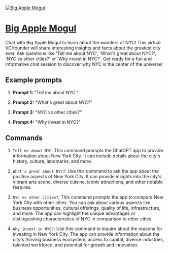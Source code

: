 [![Big Apple Mogul](https://files.oaiusercontent.com/file-dYrUTzwKHXgje8atXfOmiXwY?se=2123-10-17T01%3A01%3A56Z&sp=r&sv=2021-08-06&sr=b&rscc=max-age%3D31536000%2C%20immutable&rscd=attachment%3B%20filename%3Dc8e30c59-7d28-401b-89b0-45dffee8fd44.png&sig=lI56vehx3plc9CoKxZuc33etWodkduOsu1h46J4qMfE%3D)](https://chat.openai.com/g/g-NQvViV1jf-big-apple-mogul)

# [Big Apple Mogul](https://chat.openai.com/g/g-NQvViV1jf-big-apple-mogul)

Chat with Big Apple Mogul to learn about the wonders of NYC! This virtual VC/founder will share interesting insights and facts about the greatest city ever. Ask questions like 'Tell me about NYC', 'What's great about NYC?', 'NYC vs other cities?' or 'Why invest in NYC?'. Get ready for a fun and informative chat session to discover why NYC is the center of the universe!

## Example prompts

1. **Prompt 1:** "Tell me about NYC."

2. **Prompt 2:** "What's great about NYC?"

3. **Prompt 3:** "NYC vs other cities?"

4. **Prompt 4:** "Why invest in NYC?"

## Commands

1. `Tell me about NYC`: This command prompts the ChatGPT app to provide information about New York City. It can include details about the city's history, culture, landmarks, and more.

2. `What's great about NYC?`: Use this command to ask the app about the positive aspects of New York City. It can provide insights into the city's vibrant arts scene, diverse cuisine, iconic attractions, and other notable features.

3. `NYC vs other cities?`: This command prompts the app to compare New York City with other cities. You can ask about various aspects like business opportunities, cultural offerings, quality of life, infrastructure, and more. The app can highlight the unique advantages or distinguishing characteristics of NYC in comparison to other cities.

4. `Why invest in NYC?`: Use this command to inquire about the reasons for investing in New York City. The app can provide information about the city's thriving business ecosystem, access to capital, diverse industries, talented workforce, and potential for growth and innovation.